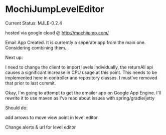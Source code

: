 # MochiJumpLevelEditor

Current Status: MJLE-0.2.4

hosted via google cloud @ http://mochijump.com/

Email App Created. It is currently a seperate app from the main one. Considering combining them...

Next up:

I need to change the client to import levels individually, the returnAll api causes a significant increase in CPU usage at this point. This needs to be implemented here in controller and repository classes. I must've removed that prior to last commit.

Okay, I'm going to attempt to get the emailer app on Google App Engine. I'll rewrite it to use maven as I've read about issues with spring/gradle/jetty 

Should do:

add arrows to move view point in level editor

Change alerts & url for level editor
